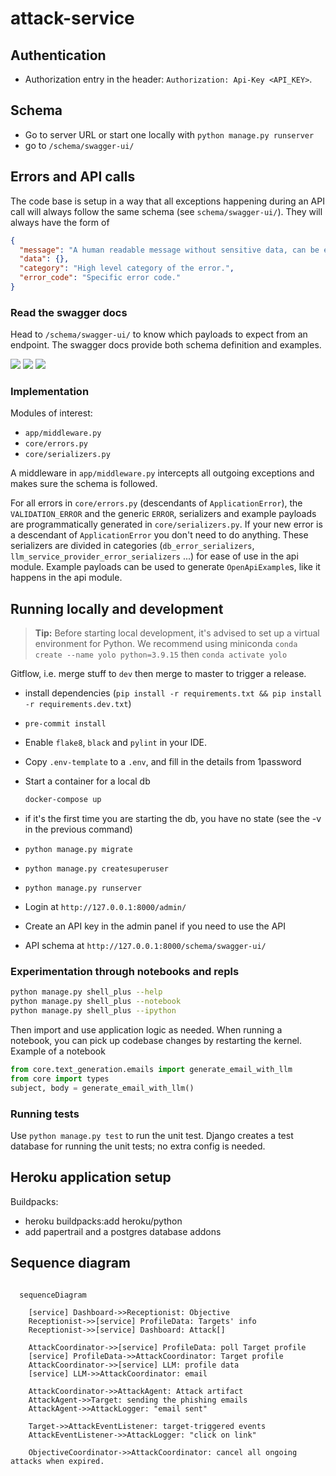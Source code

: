 # attack-service

## Authentication

- Authorization entry in the header: `Authorization: Api-Key <API_KEY>`.

## Schema

- Go to server URL or start one locally with `python manage.py runserver`
- go to `/schema/swagger-ui/`

## Errors and API calls

The code base is setup in a way that all exceptions happening during an API
call will always follow the same schema (see `schema/swagger-ui/`). They will always
have the form of

```json
{
  "message": "A human readable message without sensitive data, can be exposed to the user.",
  "data": {},
  "category": "High level category of the error.",
  "error_code": "Specific error code."
}
```

### Read the swagger docs

Head to `/schema/swagger-ui/` to know which payloads to expect from an endpoint. The swagger docs
provide both schema definition and examples.

![](/docs/pictures/swagger_docs_1.png)
![](/docs/pictures/swagger_docs_2.png)
![](/docs/pictures/swagger_docs_3.png)

### Implementation

Modules of interest:

- `app/middleware.py`
- `core/errors.py`
- `core/serializers.py`

A middleware in `app/middleware.py` intercepts all outgoing exceptions and makes sure the schema is
followed.

For all errors in `core/errors.py` (descendants of `ApplicationError`), the `VALIDATION_ERROR` and
the generic `ERROR`, serializers and example payloads are programmatically generated in
`core/serializers.py`. If your new error is a descendant of `ApplicationError` you don't need to do
anything. These serializers are divided in categories (`db_error_serializers`,
`llm_service_provider_error_serializers` ...) for ease of use in the api module. Example payloads
can be used to generate `OpenApiExample`s, like it happens in the api module.

## Running locally and development

> **Tip:** Before starting local development, it's advised to set up
> a virtual environment for Python. We recommend using miniconda
> `conda create --name yolo python=3.9.15` then `conda activate yolo`

Gitflow, i.e. merge stuff to `dev` then merge to master to trigger a
release.

- install dependencies (`pip install -r requirements.txt && pip install -r requirements.dev.txt`)
- `pre-commit install`
- Enable `flake8`, `black` and `pylint` in your IDE.
- Copy `.env-template` to a `.env`, and fill in the details from 1password
- Start a container for a local db

  ```bash
  docker-compose up
  ```

- if it's the first time you are starting the db, you have no state (see the -v in the
  previous command)
- `python manage.py migrate`
- `python manage.py createsuperuser`
- `python manage.py runserver`
- Login at `http://127.0.0.1:8000/admin/`
- Create an API key in the admin panel if you need to use the API
- API schema at `http://127.0.0.1:8000/schema/swagger-ui/`

### Experimentation through notebooks and repls

```bash
python manage.py shell_plus --help
python manage.py shell_plus --notebook
python manage.py shell_plus --ipython
```

Then import and use application logic as needed. When running a notebook, you
can pick up codebase changes by restarting the kernel. Example of a notebook

```python
from core.text_generation.emails import generate_email_with_llm
from core import types
subject, body = generate_email_with_llm()
```

### Running tests

Use `python manage.py test` to run the unit test.
Django creates a test database for running the unit tests; no extra config is needed.

## Heroku application setup

Buildpacks:

- heroku buildpacks:add heroku/python
- add papertrail and a postgres database addons

## Sequence diagram

```mermaid

  sequenceDiagram

    [service] Dashboard->>Receptionist: Objective
    Receptionist->>[service] ProfileData: Targets' info
    Receptionist->>[service] Dashboard: Attack[]

    AttackCoordinator->>[service] ProfileData: poll Target profile
    [service] ProfileData->>AttackCoordinator: Target profile
    AttackCoordinator->>[service] LLM: profile data
    [service] LLM->>AttackCoordinator: email

    AttackCoordinator->>AttackAgent: Attack artifact
    AttackAgent->>Target: sending the phishing emails
    AttackAgent->>AttackLogger: "email sent"

    Target->>AttackEventListener: target-triggered events
    AttackEventListener->>AttackLogger: "click on link"

    ObjectiveCoordinator->>AttackCoordinator: cancel all ongoing attacks when expired.

```
